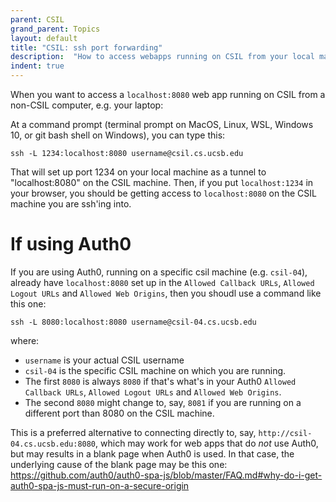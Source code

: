```yaml
---
parent: CSIL
grand_parent: Topics
layout: default
title: "CSIL: ssh port forwarding"
description:  "How to access webapps running on CSIL from your local machine"
indent: true
---
```



When you want to access a `localhost:8080` web app running on CSIL from a non-CSIL computer, e.g. your laptop:

At a command prompt (terminal prompt on MacOS, Linux, WSL, Windows 10, or git bash shell on Windows), you can type this:

```
ssh -L 1234:localhost:8080 username@csil.cs.ucsb.edu
```

That will set up port 1234 on your local machine as a tunnel to "localhost:8080" on the CSIL machine.    Then, if you put `localhost:1234` in your browser, you should be getting access to `localhost:8080` on the CSIL machine you are ssh'ing into.

# If using Auth0

If you are using Auth0,  running on a specific csil machine (e.g. `csil-04`), already have `localhost:8080` set up in the `Allowed Callback URLs`,  `Allowed Logout URLs` and `Allowed Web Origins`, then you shoudl use a command like this one:

```
ssh -L 8080:localhost:8080 username@csil-04.cs.ucsb.edu
```

where:
* `username` is your actual CSIL username
* `csil-04` is the specific CSIL machine on which you are running.
* The first `8080` is always `8080` if that's what's in your Auth0 `Allowed Callback URLs`,  `Allowed Logout URLs` and `Allowed Web Origins`.
* The second `8080` might change to, say,  `8081` if you are running on a different port than 8080 on the CSIL machine.

This is a preferred alternative to connecting directly to, say, `http://csil-04.cs.ucsb.edu:8080`, which may work for web apps that do *not* use Auth0, but may results in a blank page when Auth0 is used.   In that case, the underlying cause of the blank page may be this one: <https://github.com/auth0/auth0-spa-js/blob/master/FAQ.md#why-do-i-get-auth0-spa-js-must-run-on-a-secure-origin> 

